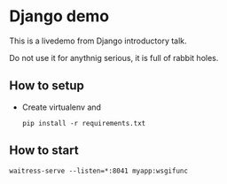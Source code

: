 
# Django demo

This is a livedemo from Django introductory talk.

Do not use it for anythnig serious, it is full of rabbit holes.

## How to setup

* Create virtualenv and

      pip install -r requirements.txt


## How to start

    waitress-serve --listen=*:8041 myapp:wsgifunc

